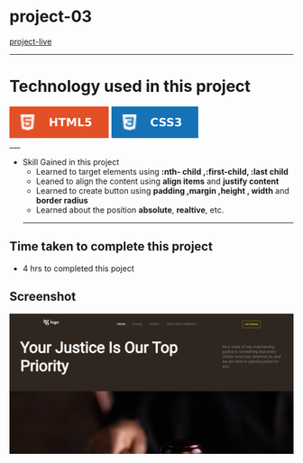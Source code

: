 # project-03 #
[project-live](https://fswd-project3.netlify.app)
   - - - -
 # Technology used in this project #
  ![html](./image/html.svg) ![css](./image/css.svg)  
    ___
* Skill Gained in this project
  * Learned to target elements using __:nth- child ,:first-child, :last child__
  *  Leaned to align the content using __align items__ and __justify content__
  * Learned to create button using __padding ,margin ,height , width__  and __border radius__
  * Learned about the position  __absolute__, __realtive__, etc.
   - - - -
 ## Time taken to complete this project ##
 * 4 hrs  to completed this poject
 
 ## Screenshot ##
 
 ![picture](./image/Screenshot.png)
